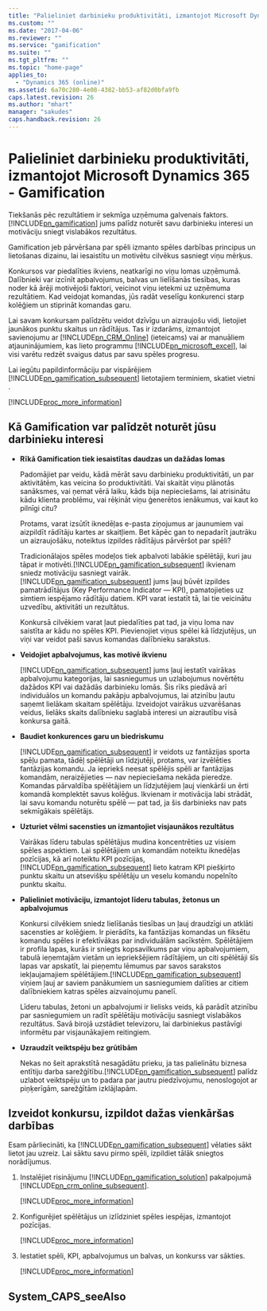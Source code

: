 ```yaml
---
title: "Palieliniet darbinieku produktivitāti, izmantojot Microsoft Dynamics 365 - Gamification | Microsoft Docs"
ms.custom: ""
ms.date: "2017-04-06"
ms.reviewer: ""
ms.service: "gamification"
ms.suite: ""
ms.tgt_pltfrm: ""
ms.topic: "home-page"
applies_to: 
  - "Dynamics 365 (online)"
ms.assetid: 6a70c280-4e08-4382-bb53-af82d0bfa9fb
caps.latest.revision: 26
ms.author: "mhart"
manager: "sakudes"
caps.handback.revision: 26
---
```

# Palieliniet darbinieku produktivitāti, izmantojot Microsoft Dynamics 365 - Gamification
Tiekšanās pēc rezultātiem ir sekmīga uzņēmuma galvenais faktors.[!INCLUDE[pn_gamification](../gamification/includes/pn-gamification-md.md)] jums palīdz noturēt savu darbinieku interesi un motivāciju sniegt vislabākos rezultātus.  
  
 Gamification jeb pārvēršana par spēli izmanto spēles darbības principus un lietošanas dizainu, lai iesaistītu un motivētu cilvēkus sasniegt viņu mērķus.  
  
 Konkursos var piedalīties ikviens, neatkarīgi no viņu lomas uzņēmumā. Dalībnieki var izcīnīt apbalvojumus, balvas un lielīšanās tiesības, kuras noder kā ārēji motivējoši faktori, veicinot viņu ietekmi uz uzņēmuma rezultātiem. Kad veidojat komandas, jūs radāt veselīgu konkurenci starp kolēģiem un stiprināt komandas garu.  
  
 Lai savam konkursam palīdzētu veidot dzīvīgu un aizraujošu vidi, lietojiet jaunākos punktu skaitus un rādītājus. Tas ir izdarāms, izmantojot savienojumu ar [!INCLUDE[pn_CRM_Online](../gamification/includes/pn-crm-online-md.md)] \(ieteicams\) vai ar manuāliem atjauninājumiem, kas lieto programmu [!INCLUDE[pn_microsoft_excel](../gamification/includes/pn-microsoft-excel-md.md)], lai visi varētu redzēt svaigus datus par savu spēles progresu.  
  
 Lai iegūtu papildinformāciju par vispārējiem [!INCLUDE[pn_gamification_subsequent](../gamification/includes/pn-gamification-subsequent-md.md)] lietotajiem terminiem, skatiet vietni [](http://msdn.microsoft.com/lv-lv/10c6a538-985a-4ea2-b8d9-4efc67f7363f).  
  
 [!INCLUDE[proc_more_information](../gamification/includes/proc-more-information-md.md)] [](http://msdn.microsoft.com/lv-lv/338b81d8-3dc8-4d0a-bfd0-4ac7a3fb71aa)  
  
<a name="BKMK_benefits"></a>   
## Kā Gamification var palīdzēt noturēt jūsu darbinieku interesi  
  
-   **Rīkā Gamification tiek iesaistītas daudzas un dažādas lomas**  
  
     Padomājiet par veidu, kādā mērāt savu darbinieku produktivitāti, un par aktivitātēm, kas veicina šo produktivitāti. Vai skaitāt viņu plānotās sanāksmes, vai ņemat vērā laiku, kāds bija nepieciešams, lai atrisinātu kādu klienta problēmu, vai rēķināt viņu ģenerētos ienākumus, vai kaut ko pilnīgi citu?  
  
     Protams, varat izsūtīt iknedēļas e\-pasta ziņojumus ar jaunumiem vai aizpildīt rādītāju kartes ar skaitļiem. Bet kāpēc gan to nepadarīt jautrāku un aizraujošāku, noteiktus izpildes rādītājus pārvēršot par spēli?  
  
     Tradicionālajos spēles modeļos tiek apbalvoti labākie spēlētāji, kuri jau tāpat ir motivēti.[!INCLUDE[pn_gamification_subsequent](../gamification/includes/pn-gamification-subsequent-md.md)] ikvienam sniedz motivāciju sasniegt vairāk.[!INCLUDE[pn_gamification_subsequent](../gamification/includes/pn-gamification-subsequent-md.md)] jums ļauj būvēt izpildes pamatrādītājus \(Key Performance Indicator — KPI\), pamatojieties uz simtiem iespējamo rādītāju datiem. KPI varat iestatīt tā, lai tie veicinātu uzvedību, aktivitāti un rezultātus.  
  
     Konkursā cilvēkiem varat ļaut piedalīties pat tad, ja viņu loma nav saistīta ar kādu no spēles KPI. Pievienojiet viņus spēlei kā līdzjutējus, un viņi var veidot paši savus komandas dalībnieku sarakstus.  
  
-   **Veidojiet apbalvojumus, kas motivē ikvienu**  
  
     [!INCLUDE[pn_gamification_subsequent](../gamification/includes/pn-gamification-subsequent-md.md)] jums ļauj iestatīt vairākas apbalvojumu kategorijas, lai sasniegumus un uzlabojumus novērtētu dažādos KPI vai dažādās darbinieku lomās. Šis rīks piedāvā arī individuālos un komandu pakāpju apbalvojumus, lai atzinību ļautu saņemt lielākam skaitam spēlētāju. Izveidojot vairākus uzvarēšanas veidus, lielāks skaits dalībnieku saglabā interesi un aizrautību visā konkursa gaitā.  
  
-   **Baudiet konkurences garu un biedriskumu**  
  
     [!INCLUDE[pn_gamification_subsequent](../gamification/includes/pn-gamification-subsequent-md.md)] ir veidots uz fantāzijas sporta spēļu pamata, tādēļ spēlētāji un līdzjutēji, protams, var izvēlēties fantāzijas komandu. Ja iepriekš neesat spēlējis spēli ar fantāzijas komandām, neraizējieties — nav nepieciešama nekāda pieredze. Komandas pārvaldība spēlētājiem un līdzjutējiem ļauj vienkārši un ērti komandā komplektēt savus kolēģus. Ikvienam ir motivācija labi strādāt, lai savu komandu noturētu spēlē — pat tad, ja šis darbinieks nav pats sekmīgākais spēlētājs.  
  
-   **Uzturiet vēlmi sacensties un izmantojiet visjaunākos rezultātus**  
  
     Vairākas līderu tabulas spēlētājus mudina koncentrēties uz visiem spēles aspektiem. Lai spēlētājiem un komandām noteiktu iknedēļas pozīcijas, kā arī noteiktu KPI pozīcijas, [!INCLUDE[pn_gamification_subsequent](../gamification/includes/pn-gamification-subsequent-md.md)] lieto katram KPI piešķirto punktu skaitu un atsevišķu spēlētāju un veselu komandu nopelnīto punktu skaitu.  
  
-   **Palieliniet motivāciju, izmantojot līderu tabulas, žetonus un apbalvojumus**  
  
     Konkursi cilvēkiem sniedz lielīšanās tiesības un ļauj draudzīgi un atklāti sacensties ar kolēģiem. Ir pierādīts, ka fantāzijas komandas un fiksētu komandu spēles ir efektīvākas par individuālām sacīkstēm. Spēlētājiem ir profila lapas, kurās ir sniegts kopsavilkums par viņu apbalvojumiem, tabulā ieņemtajām vietām un iepriekšējiem rādītājiem, un citi spēlētāji šīs lapas var apskatīt, lai pieņemtu lēmumus par savos sarakstos iekļaujamajiem spēlētājiem.[!INCLUDE[pn_gamification_subsequent](../gamification/includes/pn-gamification-subsequent-md.md)] viņiem ļauj ar saviem panākumiem un sasniegumiem dalīties ar citiem dalībniekiem katras spēles aizvainojumu panelī.  
  
     Līderu tabulas, žetoni un apbalvojumi ir lielisks veids, kā parādīt atzinību par sasniegumiem un radīt spēlētāju motivāciju sasniegt vislabākos rezultātus. Savā birojā uzstādiet televizoru, lai darbiniekus pastāvīgi informētu par visjaunākajiem reitingiem.  
  
-   **Uzraudzīt veiktspēju bez grūtībām**  
  
     Nekas no šeit aprakstītā nesagādātu prieku, ja tas palielinātu biznesa entītiju darba sarežģītību.[!INCLUDE[pn_gamification_subsequent](../gamification/includes/pn-gamification-subsequent-md.md)] palīdz uzlabot veiktspēju un to padara par jautru piedzīvojumu, nenoslogojot ar piņķerīgām, sarežģītām izklājlapām.  
  
<a name="BKMK_quickStart"></a>   
## Izveidot konkursu, izpildot dažas vienkāršas darbības  
 Esam pārliecināti, ka [!INCLUDE[pn_gamification_subsequent](../gamification/includes/pn-gamification-subsequent-md.md)] vēlaties sākt lietot jau uzreiz. Lai sāktu savu pirmo spēli, izpildiet tālāk sniegtos norādījumus.  
  
1.  Instalējiet risinājumu [!INCLUDE[pn_gamification_solution](../gamification/includes/pn-gamification-solution-md.md)] pakalpojumā [!INCLUDE[pn_crm_online_subsequent](../gamification/includes/pn-crm-online-subsequent-md.md)].  
  
     [!INCLUDE[proc_more_information](../gamification/includes/proc-more-information-md.md)] [](http://msdn.microsoft.com/lv-lv/cff88aa0-01a3-4cd7-adcf-8d4b8dec9f20)  
  
2.  Konfigurējiet spēlētājus un izlīdziniet spēles iespējas, izmantojot pozīcijas.  
  
     [!INCLUDE[proc_more_information](../gamification/includes/proc-more-information-md.md)] [](http://msdn.microsoft.com/lv-lv/4df5e61b-0d7b-4cef-b741-14bed0637756)  
  
3.  Iestatiet spēli, KPI, apbalvojumus un balvas, un konkurss var sākties.  
  
     [!INCLUDE[proc_more_information](../gamification/includes/proc-more-information-md.md)] [](http://msdn.microsoft.com/lv-lv/ec71f8e3-5cc9-4941-8067-5bf8e1081da9)  
  
## System_CAPS_seeAlso  
 [](http://msdn.microsoft.com/lv-lv/9cbe15a2-8239-4601-8af2-50a92c28f81f)   
 [](http://msdn.microsoft.com/lv-lv/4aa06e76-6c87-424e-9068-58e706ddd7f9)